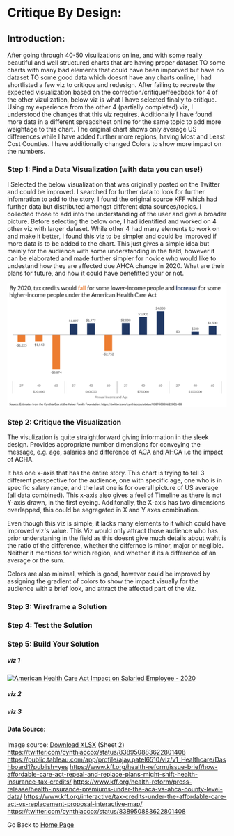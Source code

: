 # Critique By Design:

## Introduction:
After going through 40-50 visulizations online, and with some really beautiful and well structured charts that are having proper dataset TO some charts with many bad elements that could have been imporved but have no dataset TO some good data which doesnt have any charts online, I had shortlisted a few viz to critique and redesign. After failing to recreate the expected visualization based on the correction/critique/feedback for 4 of the other vizulization, below viz is what I have selected finally to critique. Using my experience from the other 4 (partially completed) viz, I understood the changes that this viz requires. Additionally I have found more data in a different spreadsheet online for the same topic to add more weightage to this chart. The original chart shows only average US differences while I have added further more regions, having Most and Least Cost Counties. I have additionally changed Colors to show more impact on the numbers.

### Step 1: Find a Data Visualization (with data you can use!)

I Selected the below visualization that was originally posted on the Twitter and could be improved. I searched for further data to look for further infomration to add to the story. I found the original source KFF which had further data but distributed amongst different data sources/topics. I collected those to add into the understanding of the user and give a broader picture. Before selecting the below one, I had identified and worked on 4 other viz with larger dataset. While other 4 had many elements to work on and make it better, I found this viz to be simpler and could be improved if more data is to be added to the chart. This just gives a simple idea but mainly for the audience with some understanding in the field, however it can be elaborated and made further simpler for novice who would like to undestand how they are affected due AHCA change in 2020. What are their plans for future, and how it could have benefitted your or not.

![Graph](/HealthCare_CritiqueByDesign_OG.png)


### Step 2: Critique the Visualization
The visulization is quite straightforward giving information in the sleek design. Provides appropriate number dimensions for conveying the message, e.g. age, salaries and difference of ACA and AHCA i.e the impact of ACHA. 

It has one x-axis that has the entire story. This chart is trying to tell 3 different perspective for the audience, one with specific age, one who is in specific salary range, and the last one is for overall picture of US average (all data combined). This x-axis also gives a feel of Timeline as there is not Y-axis drawn, in the first eyeing. Additonally, the X-axis has two dimensions overlapped, this could be segregated in X and Y axes combination.

Even though this viz is simple, it lacks many elements to it which could have improved viz's value. This Viz would only attract those audience who has prior understaning in the field as this doesnt give much details about waht is the ratio of the difference, whether the differnce is minor, major or neglible. Neither it mentions for which region, and whether if its a difference of an average or the sum.

Colors are also minimal, which is good, however could be improved by assigning the gradient of colors to show the impact visually for the audience with a brief look, and attract the affected part of the viz. 

### Step 3: Wireframe a Solution

### Step 4: Test the Solution

### Step 5: Build Your Solution

##### viz 1
<div><div class='tableauPlaceholder' id='viz1636417525087' style='position: relative'><noscript><a href='#'><img alt='American Health Care Act Impact on Salaried Employee - 2020 ' src='https:&#47;&#47;public.tableau.com&#47;static&#47;images&#47;v1&#47;v1_Healthcare&#47;Dashboard1&#47;1_rss.png' style='border: none' /></a></noscript><object class='tableauViz'  style='display:none;'><param name='host_url' value='https%3A%2F%2Fpublic.tableau.com%2F' /> <param name='embed_code_version' value='3' /> <param name='site_root' value='' /><param name='name' value='v1_Healthcare&#47;Dashboard1' /><param name='tabs' value='no' /><param name='toolbar' value='yes' /><param name='static_image' value='https:&#47;&#47;public.tableau.com&#47;static&#47;images&#47;v1&#47;v1_Healthcare&#47;Dashboard1&#47;1.png' /> <param name='animate_transition' value='yes' /><param name='display_static_image' value='yes' /><param name='display_spinner' value='yes' /><param name='display_overlay' value='yes' /><param name='display_count' value='yes' /><param name='language' value='en-US' /><param name='filter' value='publish=yes' /></object></div>                <script type='text/javascript'>                    var divElement = document.getElementById('viz1636417525087');                    var vizElement = divElement.getElementsByTagName('object')[0];                    if ( divElement.offsetWidth > 800 ) { vizElement.style.width='1350px';vizElement.style.height='927px';} else if ( divElement.offsetWidth > 500 ) { vizElement.style.width='1350px';vizElement.style.height='927px';} else { vizElement.style.width='100%';vizElement.style.height='727px';}                     var scriptElement = document.createElement('script');                    scriptElement.src = 'https://public.tableau.com/javascripts/api/viz_v1.js';                    vizElement.parentNode.insertBefore(scriptElement, vizElement);                </script></div>


##### viz 2
<div class="flourish-embed flourish-chart" data-src="visualisation/7778756"><script src="https://public.flourish.studio/resources/embed.js"></script></div>


##### viz 3
<div class="flourish-embed flourish-chart" data-src="visualisation/7781322"><script src="https://public.flourish.studio/resources/embed.js"></script></div>


#### Data Source:

Image source: [Download XLSX](http://policyviz.com/wp-content/uploads/2017/03/ACA-ACHA-comparison.xlsx) (Sheet 2)
https://twitter.com/cynthiaccox/status/838950883622801408
https://public.tableau.com/app/profile/ajay.patel6510/viz/v1_Healthcare/Dashboard1?publish=yes
https://www.kff.org/health-reform/issue-brief/how-affordable-care-act-repeal-and-replace-plans-might-shift-health-insurance-tax-credits/
https://www.kff.org/health-reform/press-release/health-insurance-premiums-under-the-aca-vs-ahca-county-level-data/
https://www.kff.org/interactive/tax-credits-under-the-affordable-care-act-vs-replacement-proposal-interactive-map/
https://twitter.com/cynthiaccox/status/838950883622801408

Go Back to [Home Page](/README.md)
